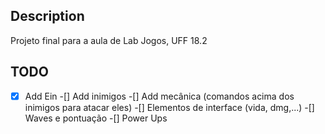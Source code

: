 ## Description

Projeto final para a aula de Lab Jogos, UFF 18.2

## TODO

-[x] Add Ein
-[] Add inimigos
-[] Add mecânica (comandos acima dos inimigos para atacar eles)
-[] Elementos de interface (vida, dmg,...)
-[] Waves e pontuação
-[] Power Ups
